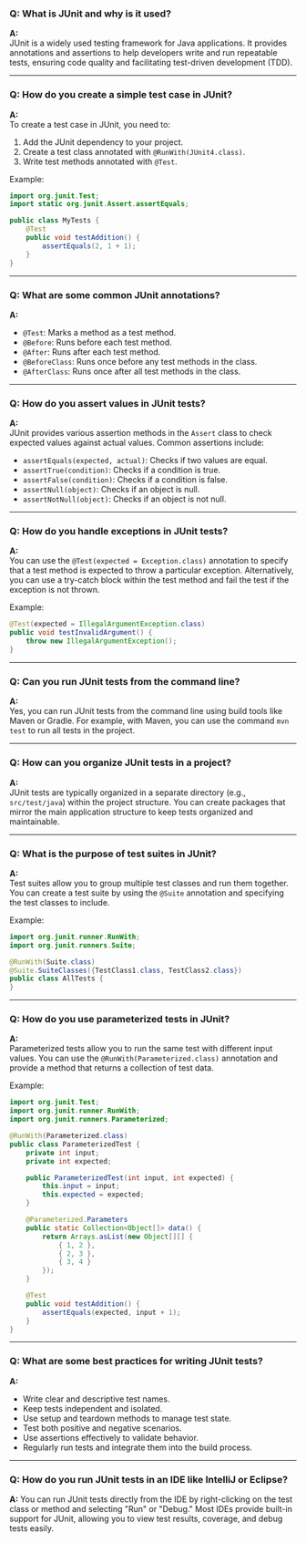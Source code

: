 ### Q: What is JUnit and why is it used?

**A:**  
JUnit is a widely used testing framework for Java applications. It provides annotations and assertions to help developers write and run repeatable tests, ensuring code quality and facilitating test-driven development (TDD).

---

### Q: How do you create a simple test case in JUnit?

**A:**  
To create a test case in JUnit, you need to:
1. Add the JUnit dependency to your project.
2. Create a test class annotated with `@RunWith(JUnit4.class)`.
3. Write test methods annotated with `@Test`.

Example:
```java
import org.junit.Test;
import static org.junit.Assert.assertEquals;

public class MyTests {
    @Test
    public void testAddition() {
        assertEquals(2, 1 + 1);
    }
}
```

---

### Q: What are some common JUnit annotations?

**A:**  
- `@Test`: Marks a method as a test method.
- `@Before`: Runs before each test method.
- `@After`: Runs after each test method.
- `@BeforeClass`: Runs once before any test methods in the class.
- `@AfterClass`: Runs once after all test methods in the class.

---

### Q: How do you assert values in JUnit tests?

**A:**  
JUnit provides various assertion methods in the `Assert` class to check expected values against actual values. Common assertions include:
- `assertEquals(expected, actual)`: Checks if two values are equal.
- `assertTrue(condition)`: Checks if a condition is true.
- `assertFalse(condition)`: Checks if a condition is false.
- `assertNull(object)`: Checks if an object is null.
- `assertNotNull(object)`: Checks if an object is not null.

---

### Q: How do you handle exceptions in JUnit tests?

**A:**  
You can use the `@Test(expected = Exception.class)` annotation to specify that a test method is expected to throw a particular exception. Alternatively, you can use a try-catch block within the test method and fail the test if the exception is not thrown.

Example:
```java
@Test(expected = IllegalArgumentException.class)
public void testInvalidArgument() {
    throw new IllegalArgumentException();
}
```

---

### Q: Can you run JUnit tests from the command line?

**A:**  
Yes, you can run JUnit tests from the command line using build tools like Maven or Gradle. For example, with Maven, you can use the command `mvn test` to run all tests in the project.

---

### Q: How can you organize JUnit tests in a project?

**A:**  
JUnit tests are typically organized in a separate directory (e.g., `src/test/java`) within the project structure. You can create packages that mirror the main application structure to keep tests organized and maintainable.

---

### Q: What is the purpose of test suites in JUnit?

**A:**  
Test suites allow you to group multiple test classes and run them together. You can create a test suite by using the `@Suite` annotation and specifying the test classes to include.

Example:
```java
import org.junit.runner.RunWith;
import org.junit.runners.Suite;

@RunWith(Suite.class)
@Suite.SuiteClasses({TestClass1.class, TestClass2.class})
public class AllTests {
}
```

---

### Q: How do you use parameterized tests in JUnit?

**A:**  
Parameterized tests allow you to run the same test with different input values. You can use the `@RunWith(Parameterized.class)` annotation and provide a method that returns a collection of test data.

Example:
```java
import org.junit.Test;
import org.junit.runner.RunWith;
import org.junit.runners.Parameterized;

@RunWith(Parameterized.class)
public class ParameterizedTest {
    private int input;
    private int expected;

    public ParameterizedTest(int input, int expected) {
        this.input = input;
        this.expected = expected;
    }

    @Parameterized.Parameters
    public static Collection<Object[]> data() {
        return Arrays.asList(new Object[][] {
            { 1, 2 },
            { 2, 3 },
            { 3, 4 }
        });
    }

    @Test
    public void testAddition() {
        assertEquals(expected, input + 1);
    }
}
```

---

### Q: What are some best practices for writing JUnit tests?

**A:**  
- Write clear and descriptive test names.
- Keep tests independent and isolated.
- Use setup and teardown methods to manage test state.
- Test both positive and negative scenarios.
- Use assertions effectively to validate behavior.
- Regularly run tests and integrate them into the build process.

---
### Q: How do you run JUnit tests in an IDE like IntelliJ or Eclipse?

**A:**
You can run JUnit tests directly from the IDE by right-clicking on the test class or method and selecting "Run" or "Debug." Most IDEs provide built-in support for JUnit, allowing you to view test results, coverage, and debug tests easily.